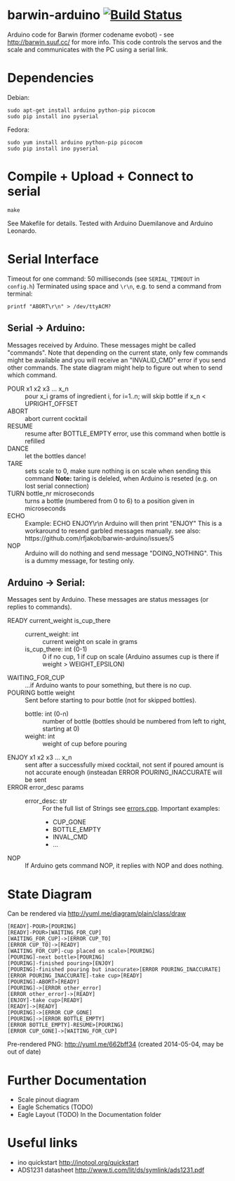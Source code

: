 barwin-arduino [![Build Status](https://travis-ci.org/rfjakob/barwin-arduino.svg?branch=master)](https://travis-ci.org/rfjakob/barwin-arduino)
==============
Arduino code for Barwin (former codename evobot) - see http://barwin.suuf.cc/ for more info.
This code controls the servos and the scale and communicates with the PC using a serial link.

Dependencies
============
Debian:
```
sudo apt-get install arduino python-pip picocom
sudo pip install ino pyserial
```

Fedora:
```
sudo yum install arduino python-pip picocom
sudo pip install ino pyserial
```
    
Compile + Upload + Connect to serial
====================================
	make

See Makefile for details. Tested with Arduino Duemilanove and Arduino Leonardo.

Serial Interface
=====================
Timeout for one command: 50 milliseconds (see ```SERIAL_TIMEOUT``` in ```config.h```)
Terminated using space and ```\r\n```, e.g. to send a command from terminal:

```
printf "ABORT\r\n" > /dev/ttyACM?
```

Serial -> Arduino:
------------------
Messages received by Arduino. These messages might be called "commands". Note that
depending on the current state, only few commands might be available and you will
receive an "INVALID_CMD" error if you send other commands. The state diagram might
help to figure out when to send which command.

<dl>
    <dt>POUR x1 x2 x3 ... x_n</dt>
    <dd>pour x_i grams of ingredient i, for i=1..n; will skip bottle if x_n &lt; UPRIGHT_OFFSET</dd>
    <dt>ABORT</dt>
    <dd>abort current cocktail</dd>
    <dt>RESUME</dt>
    <dd>resume after BOTTLE_EMPTY error, use this command when bottle is refilled</dd>
    <dt>DANCE</dt>
    <dd>let the bottles dance!</dd>
    <dt>TARE</dt>
    <dd>
        sets scale to 0, make sure nothing is on scale when sending this command
        <b>Note:</b> taring is deleled, when Arduino is reseted (e.g. on lost serial connection)
    </dd>
    <dt>TURN bottle_nr microseconds</dt>
    <dd>turns a bottle (numbered from 0 to 6) to a position given in microseconds</dd>
    <dt>ECHO</dt>
    <dd>
         Example: ECHO ENJOY\r\n
         Arduino will then print "ENJOY"
         This is a workaround to resend garbled messages manually.
         see also: https://github.com/rfjakob/barwin-arduino/issues/5
    </dd>
    <dt>NOP</dt>
    <dd>
        Arduino will do nothing and send message "DOING_NOTHING".
        This is a dummy message, for testing only.
    </dd>
</dl>

Arduino -> Serial:
------------------
Messages sent by Arduino. These messages are status messages (or replies to commands).

<dl>
    <dt>READY current_weight is_cup_there</dt>
    <dd>
        <dl>
    		<dt>current_weight: int</dt>
    		<dd>current weight on scale in grams</dd>
        	<dt>is_cup_there: int (0-1)</dt>
        	<dd>0 if no cup, 1 if cup on scale (Arduino assumes cup is there if weight > WEIGHT_EPSILON)</dd>
        </dl>
    </dd>
    <dt>WAITING_FOR_CUP</dt>
    <dd>...if Arduino wants to pour something, but there is no cup.</dd>
    <dt>POURING bottle weight</dt>
    <dd>
        Sent before starting to pour bottle (not for skipped bottles).
        <dl>
    		<dt>bottle: int (0-n)</dt>
            <dd>number of bottle (bottles should be numbered from left to right, starting at 0)</dd>
    		<dt>weight: int</dt>
            <dd>weight of cup before pouring</dd>
        </dl>
    </dd>
    <dt>ENJOY x1 x2 x3 ... x_n</dt>
    <dd>sent after a successfully mixed cocktail, not sent if poured amount 
    is not accurate enough (insteadan ERROR POURING_INACCURATE will be sent</dd>
    <dt>ERROR error_desc params</dt>
    <dd>
    	<dl>
    		<dt>error_desc: str</dt>
            <dd>
                For the full list of Strings see <a href=lib/errors/errors.cpp>errors.cpp</a>. Important examples:
                <ul>
                    <li>CUP_GONE</li>
                    <li>BOTTLE_EMPTY</li>
                    <li>INVAL_CMD</li>
                    <li>...</li>
                </ul>
            </dd>
        </dl>
    </dd>
    <dt>NOP</dt>
    <dd>
        If Arduino gets command NOP, it replies with NOP and does nothing.
    </dd>

</dl>

State Diagram
=============
Can be rendered via http://yuml.me/diagram/plain/class/draw

    [READY]-POUR>[POURING]
    [READY]-POUR>[WAITING_FOR_CUP]
    [WAITING_FOR_CUP]->[ERROR CUP_TO]
    [ERROR CUP_TO]->[READY]
    [WAITING_FOR_CUP]-cup placed on scale>[POURING]
    [POURING]-next bottle>[POURING]
    [POURING]-finished pouring>[ENJOY]
    [POURING]-finished pouring but inaccurate>[ERROR POURING_INACCURATE]
    [ERROR POURING_INACCURATE]-take cup>[READY]
    [POURING]-ABORT>[READY]
    [POURING]->[ERROR other_error]
    [ERROR other_error]->[READY]
    [ENJOY]-take cup>[READY]
    [READY]->[READY]
    [POURING]->[ERROR CUP_GONE]
    [POURING]->[ERROR BOTTLE_EMPTY]
    [ERROR BOTTLE_EMPTY]-RESUME>[POURING]
    [ERROR CUP_GONE]->[WAITING_FOR_CUP]

Pre-rendered PNG: http://yuml.me/662bff34 (created 2014-05-04, may be out of date)

Further Documentation
=====================
* Scale pinout diagram
* Eagle Schematics (TODO)
* Eagle Layout (TODO)
In the Documentation folder


Useful links
============
* ino quickstart http://inotool.org/quickstart
* ADS1231 datasheet http://www.ti.com/lit/ds/symlink/ads1231.pdf
